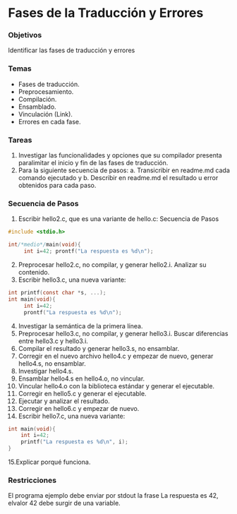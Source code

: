 # Fases de la Traducción y Errores

### Objetivos
Identificar las fases de traducción y errores


### Temas
- Fases de traducción.
- Preprocesamiento.
- Compilación.
- Ensamblado.
- Vinculación (Link).
- Errores en cada fase.

### Tareas
1. Investigar  las  funcionalidades  y  opciones  que  su  compilador  presenta  paralimitar el inicio y fin de las fases de traducción.
2. Para la siguiente secuencia de pasos:
a. Transicribir en readme.md cada comando ejecutado y
b. Describir en readme.md el resultado u error obtenidos para cada paso.

### Secuencia de Pasos
1. Escribir hello2.c, que es una variante de hello.c:
Secuencia de Pasos
``` C
#include <stdio.h>

int/*medio*/main(void){
     int i=42; prontf("La respuesta es %d\n");
```
2. Preprocesar   hello2.c,   no   compilar,   y   generar hello2.i.   Analizar su contenido.
3. Escribir hello3.c, una nueva variante:
``` C
int printf(const char *s, ...);
int main(void){
     int i=42; 
     prontf("La respuesta es %d\n");
```
4. Investigar la semántica de la primera línea.
5. Preprocesar hello3.c, no compilar, y generar hello3.i. Buscar diferencias entre hello3.c y hello3.i.
6. Compilar el resultado y generar hello3.s, no ensamblar.
7. Corregir  en  el  nuevo  archivo  hello4.c  y  empezar  de  nuevo,  generar hello4.s, no ensamblar.
8. Investigar hello4.s.
9. Ensamblar hello4.s en hello4.o, no vincular.
10. Vincular hello4.o con la biblioteca estándar y generar el ejecutable.
11. Corregir en hello5.c y generar el ejecutable.
12. Ejecutar y analizar el resultado.
13. Corregir en hello6.c y empezar de nuevo.
14. Escribir hello7.c, una nueva variante:
``` C
int main(void){
    int i=42;
    printf("La respuesta es %d\n", i);
}
```
15.Explicar porqué funciona.

### Restricciones
El programa ejemplo debe enviar por stdout la frase La respuesta es 42, elvalor 42 debe surgir de una variable.
